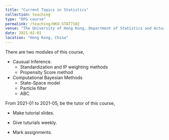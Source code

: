```yaml
---
title: "Current Topics in Statistics"
collection: teaching
type: "RPG course"
permalink: /teaching/HKU-STAT7102
venue: "The University of Hong Kong, Department of Statistics and Actuarial Science"
date: 2021-02-01
location: "Hong Kong, China"
---
```


There are two modules of this course, 

- Causual Inference.
  - Standardization and IP weighting methods
  - Propensity Score method
- Computational Bayesian Methods
    - State-Space model
    - Particle filter
    - ABC

From 2021-01 to 2021-05, be the tutor of this course,

- Make tutorial slides.

- Give tuturials weekly. 

- Mark assignments.

